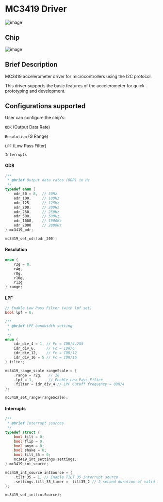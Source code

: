 # MC3419 Driver
![image](https://user-images.githubusercontent.com/50047346/222525058-e980e436-bfd0-4b9a-aadf-7afdd8e5a448.png)

## Chip
![image](https://user-images.githubusercontent.com/50047346/222525238-7327ca08-2665-4b27-8a10-ab8403c02b4a.png)

## Brief Description
MC3419 accelerometer driver for microcontrollers using the I2C protocol.

This driver supports the basic features of the accelerometer for quick prototyping and development.

## Configurations supported
User can configure the chip's:

```ODR``` (Output Data Rate)

```Resolution``` (G Range)

```LPF``` (Low Pass Filter)

```Interrupts```

#### ODR

```c
/**
 * @brief Output data rates (ODR) in Hz
 */
typedef enum {
    odr_50 = 8,  // 50Hz
    odr_100,     // 100Hz
    odr_125,     // 125Hz
    odr_200,     // 200Hz
    odr_250,     // 250Hz
    odr_500,     // 500Hz
    odr_1000,    // 1000Hz
    odr_2000     // 2000Hz
} mc3419_odr;
```
```c
mc3419_set_odr(odr_200);
```

#### Resolution
```c
enum {
    r2g = 0,
    r4g,
    r8g,
    r16g,
    r12g
} range;
```

#### LPF
```c
// Enable Low Pass Filter (with lpf set)
bool lpf = 0;

/**
 * @brief LPF bandwidth setting
 * 
 */
enum {
    idr_div_4 = 1, // Fc = IDR/4.255
    idr_div_6,     // Fc = IDR/6
    idr_div_12,    // Fc = IDR/12
    idr_div_16 = 5 // Fc = IDR/16
} filter;
```
```c
mc3419_range_scale rangeScale = {
    .range = r2g,   // 2G
    .lpf = 1,       // Enable Low Pass Filter
    .filter = idr_div_4 // LPF Cutoff frequency = ODR/4
};

mc3419_set_range(rangeScale);
```

#### Interrupts
```c
/**
 * @brief Interrupt sources
 */
typedef struct {
    bool tilt = 0;
    bool flip = 0;
    bool anym = 0;
    bool shake = 0;
    bool tilt_35 = 0;
    mc3419_int_settings settings;
} mc3419_int_source;
```
```c
mc3419_int_source intSource = {
    .tilt_35 = 1, // Enable TILT 35 interrupt source
    .settings.tilt_35_timer =  tilt35_2 // 2 second duration of valid tilt-35 angle detection 
};

mc3419_set_int(intSource);
```
